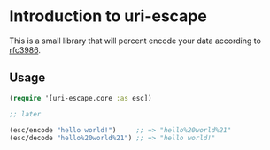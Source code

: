 # Introduction to uri-escape

This is a small library that will percent encode your data according to [rfc3986](https://tools.ietf.org/html/rfc3986#section-2.2).

## Usage

```clojure
(require '[uri-escape.core :as esc])

;; later

(esc/encode "hello world!")     ;; => "hello%20world%21"
(esc/decode "hello%20world%21") ;; => "hello world!"
```
